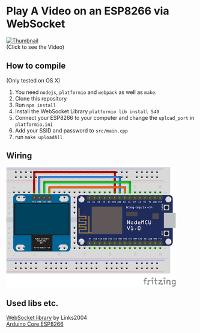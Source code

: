 # Play A Video on an ESP8266 via WebSocket


[![Thumbnail](https://i.vimeocdn.com/video/550541560.jpg?mw=512)](https://vimeo.com/150929166)  
(Click to see the Video)

## How to compile

(Only tested on OS X)

  1. You need `nodejs`, `platformio` and `webpack` as well as `make`.
  2. Clone this repository
  3. Run `npm install`
  4. Install the WebSocket Library `platformio lib install 549` 
  5. Connect your ESP8266 to your computer and change the `upload_port` in `platformio.ini`
  6. Add your SSID and password to `src/main.cpp`
  7. run `make uploadAll`

## Wiring 

![Schematics](schematics/wiring.png?raw=true)

## Used libs etc.
[WebSocket library](https://github.com/Links2004/arduinoWebSockets) by Links2004  
[Arduino Core ESP8266](https://github.com/esp8266/Arduino)

